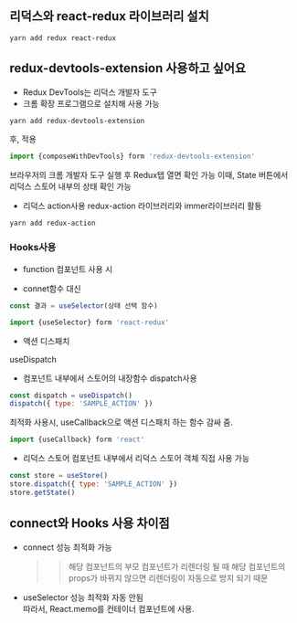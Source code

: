 ## 리덕스와 react-redux 라이브러리 설치

```
yarn add redux react-redux
```

## redux-devtools-extension 사용하고 싶어요

- Redux DevTools는 리덕스 개발자 도구
- 크롬 확장 프로그램으로 설치해 사용 가능

```
yarn add redux-devtools-extension
```

후, 적용

```javascript
import {composeWithDevTools} form 'redux-devtools-extension'
```

브라우저의 크롬 개발자 도구 실행 후 Redux탭 열면 확인 가능
이때, State 버튼에서 리덕스 스토어 내부의 상태 확인 가능

- 리덕스 action사용
  redux-action 라이브러리와 immer라이브러리 활둉

```
yarn add redux-action
```

### Hooks사용

- function 컴포넌트 사용 시

* connet함수 대신

```javascript
const 결과 = useSelector(상태 선택 함수)
```

```javascript
import {useSelector} form 'react-redux'
```

- 액션 디스패치

useDispatch

- 컴포넌트 내부에서 스토어의 내장함수 dispatch사용

```javascript
const dispatch = useDispatch()
dispatch({ type: 'SAMPLE_ACTION' })
```

최적화 사용시, useCallback으로 액션 디스패치 하는 함수 감싸 줌.

```javascript
import {useCallback} form 'react'
```

- 리덕스 스토어
  컴포넌트 내부에서 리덕스 스토어 객체 직접 사용 가능

```javascript
const store = useStore()
store.dispatch({ type: 'SAMPLE_ACTION' })
store.getState()
```

## connect와 Hooks 사용 차이점

- connect
  성능 최적화 가능

  > > 해당 컴포넌트의 부모 컴포넌트가 리렌더링 될 때 해당 컴포넌트의 props가 바뀌지 않으면 리렌더링이 자동으로 방지 되기 때문

- useSelector
  성능 최적화 자동 안됨  
  따라서, React.memo를 컨테이너 컴포넌트에 사용.
